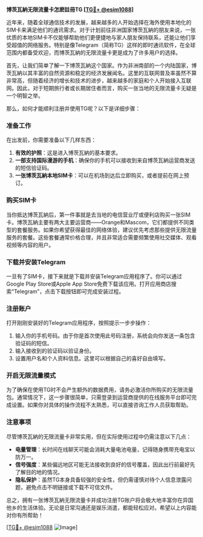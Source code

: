**博茨瓦納无限流量卡怎麽註冊TG [[TG💪+ @esim1088](https://t.me/s/esim1088)]**

近年来，随着全球通信技术的发展，越来越多的人开始选择在海外使用本地化的SIM卡来满足他们的通讯需求。对于计划前往非洲国家博茨瓦納的朋友来说，一张优质的本地SIM卡不仅能够帮助他们更便捷地与家人朋友保持联系，还能让他们享受超值的网络服务。特别是像Telegram（简称TG）这样的即时通讯软件，在全球范围内都备受欢迎，而博茨瓦納的无限流量卡更是成为了许多用户的选择。

首先，让我们简单了解一下博茨瓦納这个国家。作为非洲南部的一个内陆国家，博茨瓦納以其丰富的自然资源和稳定的经济发展闻名。这里的互联网普及率虽然不算非常高，但随着经济的增长和技术的进步，越来越多的家庭和个人开始接入互联网。因此，对于短期旅行者或长期居住者而言，购买一张当地的无限流量卡无疑是一个明智之举。

那么，如何才能顺利注册并使用TG呢？以下是详细步骤：

### 准备工作

在出发前，你需要准备以下几样东西：
1. **有效的护照**：这是进入博茨瓦納的基本要求。
2. **一部支持国际漫游的手机**：确保你的手机可以接收到来自博茨瓦納运营商发送的短信验证码。
3. **一张博茨瓦納本地SIM卡**：可以在机场到达后立即购买，或者提前在网上预订。

### 购买SIM卡

当你抵达博茨瓦納后，第一件事就是去当地的电信营业厅或便利店购买一张SIM卡。博茨瓦納主要有两大主要运营商——Orange和Mascom，它们都提供不同类型的套餐服务。如果你希望获得最佳的网络体验，建议优先考虑那些提供无限流量服务的套餐。这些套餐通常价格合理，并且非常适合需要频繁使用社交媒体、观看视频等内容的用户。

### 下载并安装Telegram

一旦有了SIM卡，接下来就是下载并安装Telegram应用程序了。你可以通过Google Play Store或Apple App Store免费下载该应用。打开应用商店搜索“Telegram”，点击下载按钮即可完成安装过程。

### 注册账户

打开刚刚安装好的Telegram应用程序，按照提示一步步操作：
1. 输入你的手机号码。由于你是首次使用此号码注册，系统会向你发送一条包含验证码的短信。
2. 输入接收到的验证码以验证身份。
3. 设置用户名和个人资料信息。这里可以根据自己的喜好自由填写。

### 开启无限流量模式

为了确保在使用TG时不会产生额外的数据费用，请务必激活你所购买的无限流量包。通常情况下，这一步骤很简单，只需登录到运营商提供的在线服务平台即可完成设置。如果你对具体的操作流程不太熟悉，可以直接咨询工作人员获取帮助。

### 注意事项

尽管博茨瓦納的无限流量卡非常实用，但在实际使用过程中仍需注意以下几点：
- **电量管理**：长时间在线聊天可能会消耗大量电池电量，记得随身携带充电宝以防万一。
- **信号强度**：某些偏远地区可能无法接收到良好的信号覆盖，因此出行前最好先了解目的地的情况。
- **隐私保护**：虽然TG本身具备较强的安全性，但仍需谨慎对待个人信息泄露问题，避免点击不明链接或下载不可信文件。

总之，拥有一张博茨瓦納无限流量卡并成功注册TG账户将会极大地丰富你在异国他乡的生活体验。无论是日常沟通还是娱乐消遣，都能轻松应对。希望以上内容能对你有所帮助！

[[TG💪+ @esim1088](https://t.me/s/esim1088) ![Image](https://i.postimg.cc/4NQfJmqS/Snipaste-2025-05-13-00-14-12.png)]
